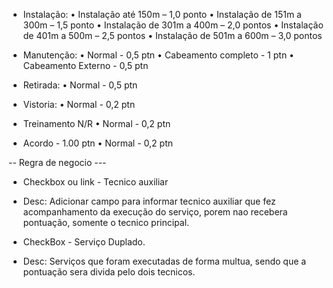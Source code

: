 
-   Instalação: 
•	Instalação até 150m – 1,0 ponto 
•	Instalação de 151m a 300m – 1,5 ponto 
•	Instalação de 301m a 400m – 2,0 pontos 
•	Instalação de 401m a 500m – 2,5 pontos 
•	Instalação de 501m a 600m – 3,0 pontos 

-   Manutenção:
•   Normal - 0,5 ptn
•	Cabeamento completo - 1 ptn
•   Cabeamento Externo - 0,5 ptn

-   Retirada:
•   Normal - 0,5 ptn

-   Vistoria:
•   Normal - 0,2 ptn

-   Treinamento N/R
•   Normal - 0,2 ptn

-   Acordo - 1.00 ptn
•   Normal - 0,2 ptn


-- Regra de negocio ---
* Checkbox ou link - Tecnico auxiliar
- Desc: 
    Adicionar campo para informar tecnico auxiliar que fez acompanhamento da execução do serviço, porem nao recebera pontuação, somente o tecnico principal.

* CheckBox - Serviço Duplado.
- Desc:
    Serviços que foram executadas de forma multua, sendo que a pontuação sera divida pelo dois tecnicos.
